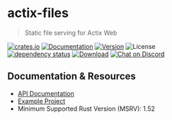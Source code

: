 # actix-files

> Static file serving for Actix Web

[![crates.io](https://img.shields.io/crates/v/actix-files?label=latest)](https://crates.io/crates/actix-files)
[![Documentation](https://docs.rs/actix-files/badge.svg?version=0.6.0-beta.10)](https://docs.rs/actix-files/0.6.0-beta.10)
[![Version](https://img.shields.io/badge/rustc-1.52+-ab6000.svg)](https://blog.rust-lang.org/2021/05/06/Rust-1.52.0.html)
![License](https://img.shields.io/crates/l/actix-files.svg)
<br />
[![dependency status](https://deps.rs/crate/actix-files/0.6.0-beta.10/status.svg)](https://deps.rs/crate/actix-files/0.6.0-beta.10)
[![Download](https://img.shields.io/crates/d/actix-files.svg)](https://crates.io/crates/actix-files)
[![Chat on Discord](https://img.shields.io/discord/771444961383153695?label=chat&logo=discord)](https://discord.gg/NWpN5mmg3x)

## Documentation & Resources

- [API Documentation](https://docs.rs/actix-files/)
- [Example Project](https://github.com/actix/examples/tree/master/basics/static_index)
- Minimum Supported Rust Version (MSRV): 1.52
